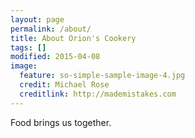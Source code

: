 ```yaml
---
layout: page
permalink: /about/
title: About Orion's Cookery
tags: []
modified: 2015-04-08
image:
  feature: so-simple-sample-image-4.jpg
  credit: Michael Rose
  creditlink: http://mademistakes.com
---
```


Food brings us together.